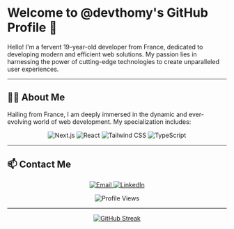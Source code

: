 # Welcome to @devthomy's GitHub Profile 🌟

Hello! I'm a fervent 19-year-old developer from France, dedicated to developing modern and efficient web solutions. My passion lies in harnessing the power of cutting-edge technologies to create unparalleled user experiences.

---

## 👨‍💻 About Me

Hailing from France, I am deeply immersed in the dynamic and ever-evolving world of web development. My specialization includes:

<p align="center">
  <img src="https://img.shields.io/badge/-Next.js-000000?style=for-the-badge&logo=next.js&logoColor=white" alt="Next.js"/>
  <img src="https://img.shields.io/badge/-React-61DAFB?style=for-the-badge&logo=react&logoColor=white" alt="React"/>
  <img src="https://img.shields.io/badge/-Tailwind%20CSS-38B2AC?style=for-the-badge&logo=tailwind-css&logoColor=white" alt="Tailwind CSS"/>
  <img src="https://img.shields.io/badge/-TypeScript-007ACC?style=for-the-badge&logo=typescript&logoColor=white" alt="TypeScript"/>
</p>

---

## 📫 Contact Me

<p align="center">
  <a href="mailto:thomaseroz@icloud.com">
    <img src="https://img.shields.io/badge/-Email-D14836?style=for-the-badge&logo=gmail&logoColor=white" alt="Email"/>
  </a>
  <a href="https://www.linkedin.com/in/thomas-bail-a52512274/">
    <img src="https://img.shields.io/badge/-LinkedIn-0A66C2?style=for-the-badge&logo=linkedin&logoColor=white" alt="LinkedIn"/>
  </a>
</p>

<p align="center">
  <img src="https://komarev.com/ghpvc/?username=devthomy&color=purple" alt="Profile Views"/>
</p>

---

<p align="center">
  <a href="https://git.io/streak-stats">
    <img src="https://github-readme-streak-stats.herokuapp.com?user=devthomy&theme=modern-lilac2" alt="GitHub Streak" />
  </a>
</p>
